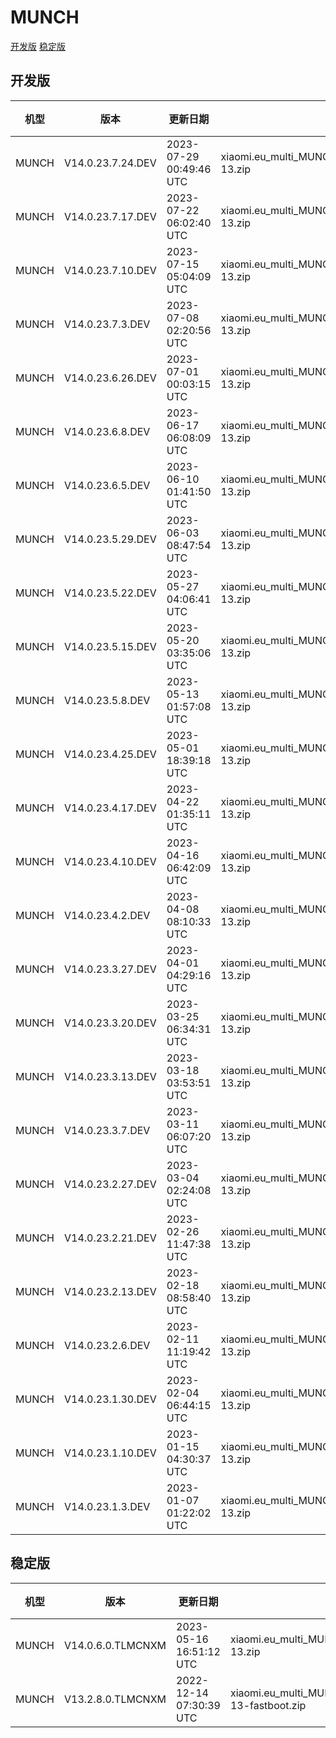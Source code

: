 # MUNCH
[开发版](#开发版)  [稳定版](#稳定版)
## 开发版
| 机型 | 版本 | 更新日期 | 文件名 | 大小 | 下载链接 |
| ---- | ---- | ---- | ---- | ---- | ---- |
| MUNCH | V14.0.23.7.24.DEV | 2023-07-29 00:49:46 UTC | xiaomi.eu_multi_MUNCH_V14.0.23.7.24.DEV_v14-13.zip | 4.4 GB | [SourceForge](https://sourceforge.net/projects/xiaomi-eu-multilang-miui-roms/files/xiaomi.eu/MIUI-WEEKLY-RELEASES/V14.0.23.7.24.DEV/xiaomi.eu_multi_MUNCH_V14.0.23.7.24.DEV_v14-13.zip/download) |
| MUNCH | V14.0.23.7.17.DEV | 2023-07-22 06:02:40 UTC | xiaomi.eu_multi_MUNCH_V14.0.23.7.17.DEV_v14-13.zip | 4.4 GB | [SourceForge](https://sourceforge.net/projects/xiaomi-eu-multilang-miui-roms/files/xiaomi.eu/MIUI-WEEKLY-RELEASES/V14.0.23.7.17.DEV/xiaomi.eu_multi_MUNCH_V14.0.23.7.17.DEV_v14-13.zip/download) |
| MUNCH | V14.0.23.7.10.DEV | 2023-07-15 05:04:09 UTC | xiaomi.eu_multi_MUNCH_V14.0.23.7.10.DEV_v14-13.zip | 4.4 GB | [SourceForge](https://sourceforge.net/projects/xiaomi-eu-multilang-miui-roms/files/xiaomi.eu/MIUI-WEEKLY-RELEASES/V14.0.23.7.10.DEV/xiaomi.eu_multi_MUNCH_V14.0.23.7.10.DEV_v14-13.zip/download) |
| MUNCH | V14.0.23.7.3.DEV | 2023-07-08 02:20:56 UTC | xiaomi.eu_multi_MUNCH_V14.0.23.7.3.DEV_v14-13.zip | 4.4 GB | [SourceForge](https://sourceforge.net/projects/xiaomi-eu-multilang-miui-roms/files/xiaomi.eu/MIUI-WEEKLY-RELEASES/V14.0.23.7.3.DEV/xiaomi.eu_multi_MUNCH_V14.0.23.7.3.DEV_v14-13.zip/download) |
| MUNCH | V14.0.23.6.26.DEV | 2023-07-01 00:03:15 UTC | xiaomi.eu_multi_MUNCH_V14.0.23.6.26.DEV_v14-13.zip | 4.4 GB | [SourceForge](https://sourceforge.net/projects/xiaomi-eu-multilang-miui-roms/files/xiaomi.eu/MIUI-WEEKLY-RELEASES/V14.0.23.6.26.DEV/xiaomi.eu_multi_MUNCH_V14.0.23.6.26.DEV_v14-13.zip/download) |
| MUNCH | V14.0.23.6.8.DEV | 2023-06-17 06:08:09 UTC | xiaomi.eu_multi_MUNCH_V14.0.23.6.8.DEV_v14-13.zip | 4.4 GB | [SourceForge](https://sourceforge.net/projects/xiaomi-eu-multilang-miui-roms/files/xiaomi.eu/MIUI-WEEKLY-RELEASES/V14.0.23.6.8.DEV/xiaomi.eu_multi_MUNCH_V14.0.23.6.8.DEV_v14-13.zip/download) |
| MUNCH | V14.0.23.6.5.DEV | 2023-06-10 01:41:50 UTC | xiaomi.eu_multi_MUNCH_V14.0.23.6.5.DEV_v14-13.zip | 4.4 GB | [SourceForge](https://sourceforge.net/projects/xiaomi-eu-multilang-miui-roms/files/xiaomi.eu/MIUI-WEEKLY-RELEASES/V14.0.23.6.5.DEV/xiaomi.eu_multi_MUNCH_V14.0.23.6.5.DEV_v14-13.zip/download) |
| MUNCH | V14.0.23.5.29.DEV | 2023-06-03 08:47:54 UTC | xiaomi.eu_multi_MUNCH_V14.0.23.5.29.DEV_v14-13.zip | 4.4 GB | [SourceForge](https://sourceforge.net/projects/xiaomi-eu-multilang-miui-roms/files/xiaomi.eu/MIUI-WEEKLY-RELEASES/V14.0.23.5.29.DEV/xiaomi.eu_multi_MUNCH_V14.0.23.5.29.DEV_v14-13.zip/download) |
| MUNCH | V14.0.23.5.22.DEV | 2023-05-27 04:06:41 UTC | xiaomi.eu_multi_MUNCH_V14.0.23.5.22.DEV_v14-13.zip | 4.4 GB | [SourceForge](https://sourceforge.net/projects/xiaomi-eu-multilang-miui-roms/files/xiaomi.eu/MIUI-WEEKLY-RELEASES/V14.0.23.5.22.DEV/xiaomi.eu_multi_MUNCH_V14.0.23.5.22.DEV_v14-13.zip/download) |
| MUNCH | V14.0.23.5.15.DEV | 2023-05-20 03:35:06 UTC | xiaomi.eu_multi_MUNCH_V14.0.23.5.15.DEV_v14-13.zip | 4.4 GB | [SourceForge](https://sourceforge.net/projects/xiaomi-eu-multilang-miui-roms/files/xiaomi.eu/MIUI-WEEKLY-RELEASES/V14.0.23.5.15.DEV/xiaomi.eu_multi_MUNCH_V14.0.23.5.15.DEV_v14-13.zip/download) |
| MUNCH | V14.0.23.5.8.DEV | 2023-05-13 01:57:08 UTC | xiaomi.eu_multi_MUNCH_V14.0.23.5.8.DEV_v14-13.zip | 4.4 GB | [SourceForge](https://sourceforge.net/projects/xiaomi-eu-multilang-miui-roms/files/xiaomi.eu/MIUI-WEEKLY-RELEASES/V14.0.23.5.8.DEV/xiaomi.eu_multi_MUNCH_V14.0.23.5.8.DEV_v14-13.zip/download) |
| MUNCH | V14.0.23.4.25.DEV | 2023-05-01 18:39:18 UTC | xiaomi.eu_multi_MUNCH_V14.0.23.4.25.DEV_v14-13.zip | 4.4 GB | [SourceForge](https://sourceforge.net/projects/xiaomi-eu-multilang-miui-roms/files/xiaomi.eu/MIUI-WEEKLY-RELEASES/V14.0.23.4.25.DEV/xiaomi.eu_multi_MUNCH_V14.0.23.4.25.DEV_v14-13.zip/download) |
| MUNCH | V14.0.23.4.17.DEV | 2023-04-22 01:35:11 UTC | xiaomi.eu_multi_MUNCH_V14.0.23.4.17.DEV_v14-13.zip | 4.4 GB | [SourceForge](https://sourceforge.net/projects/xiaomi-eu-multilang-miui-roms/files/xiaomi.eu/MIUI-WEEKLY-RELEASES/V14.0.23.4.17.DEV/xiaomi.eu_multi_MUNCH_V14.0.23.4.17.DEV_v14-13.zip/download) |
| MUNCH | V14.0.23.4.10.DEV | 2023-04-16 06:42:09 UTC | xiaomi.eu_multi_MUNCH_V14.0.23.4.10.DEV_v14-13.zip | 4.4 GB | [SourceForge](https://sourceforge.net/projects/xiaomi-eu-multilang-miui-roms/files/xiaomi.eu/MIUI-WEEKLY-RELEASES/V14.0.23.4.10.DEV/xiaomi.eu_multi_MUNCH_V14.0.23.4.10.DEV_v14-13.zip/download) |
| MUNCH | V14.0.23.4.2.DEV | 2023-04-08 08:10:33 UTC | xiaomi.eu_multi_MUNCH_V14.0.23.4.2.DEV_v14-13.zip | 4.4 GB | [SourceForge](https://sourceforge.net/projects/xiaomi-eu-multilang-miui-roms/files/xiaomi.eu/MIUI-WEEKLY-RELEASES/V14.0.23.4.2.DEV/xiaomi.eu_multi_MUNCH_V14.0.23.4.2.DEV_v14-13.zip/download) |
| MUNCH | V14.0.23.3.27.DEV | 2023-04-01 04:29:16 UTC | xiaomi.eu_multi_MUNCH_V14.0.23.3.27.DEV_v14-13.zip | 4.4 GB | [SourceForge](https://sourceforge.net/projects/xiaomi-eu-multilang-miui-roms/files/xiaomi.eu/MIUI-WEEKLY-RELEASES/V14.0.23.3.27.DEV/xiaomi.eu_multi_MUNCH_V14.0.23.3.27.DEV_v14-13.zip/download) |
| MUNCH | V14.0.23.3.20.DEV | 2023-03-25 06:34:31 UTC | xiaomi.eu_multi_MUNCH_V14.0.23.3.20.DEV_v14-13.zip | 4.5 GB | [SourceForge](https://sourceforge.net/projects/xiaomi-eu-multilang-miui-roms/files/xiaomi.eu/MIUI-WEEKLY-RELEASES/V14.0.23.3.20.DEV/xiaomi.eu_multi_MUNCH_V14.0.23.3.20.DEV_v14-13.zip/download) |
| MUNCH | V14.0.23.3.13.DEV | 2023-03-18 03:53:51 UTC | xiaomi.eu_multi_MUNCH_V14.0.23.3.13.DEV_v14-13.zip | 4.5 GB | [SourceForge](https://sourceforge.net/projects/xiaomi-eu-multilang-miui-roms/files/xiaomi.eu/MIUI-WEEKLY-RELEASES/V14.0.23.3.13.DEV/xiaomi.eu_multi_MUNCH_V14.0.23.3.13.DEV_v14-13.zip/download) |
| MUNCH | V14.0.23.3.7.DEV | 2023-03-11 06:07:20 UTC | xiaomi.eu_multi_MUNCH_V14.0.23.3.7.DEV_v14-13.zip | 4.5 GB | [SourceForge](https://sourceforge.net/projects/xiaomi-eu-multilang-miui-roms/files/xiaomi.eu/MIUI-WEEKLY-RELEASES/V14.0.23.3.7.DEV/xiaomi.eu_multi_MUNCH_V14.0.23.3.7.DEV_v14-13.zip/download) |
| MUNCH | V14.0.23.2.27.DEV | 2023-03-04 02:24:08 UTC | xiaomi.eu_multi_MUNCH_V14.0.23.2.27.DEV_v14-13.zip | 4.5 GB | [SourceForge](https://sourceforge.net/projects/xiaomi-eu-multilang-miui-roms/files/xiaomi.eu/MIUI-WEEKLY-RELEASES/V14.0.23.2.27.DEV/xiaomi.eu_multi_MUNCH_V14.0.23.2.27.DEV_v14-13.zip/download) |
| MUNCH | V14.0.23.2.21.DEV | 2023-02-26 11:47:38 UTC | xiaomi.eu_multi_MUNCH_V14.0.23.2.21.DEV_v14-13.zip | 4.5 GB | [SourceForge](https://sourceforge.net/projects/xiaomi-eu-multilang-miui-roms/files/xiaomi.eu/MIUI-WEEKLY-RELEASES/V14.0.23.2.21.DEV/xiaomi.eu_multi_MUNCH_V14.0.23.2.21.DEV_v14-13.zip/download) |
| MUNCH | V14.0.23.2.13.DEV | 2023-02-18 08:58:40 UTC | xiaomi.eu_multi_MUNCH_V14.0.23.2.13.DEV_v14-13.zip | 4.5 GB | [SourceForge](https://sourceforge.net/projects/xiaomi-eu-multilang-miui-roms/files/xiaomi.eu/MIUI-WEEKLY-RELEASES/V14.0.23.2.13.DEV/xiaomi.eu_multi_MUNCH_V14.0.23.2.13.DEV_v14-13.zip/download) |
| MUNCH | V14.0.23.2.6.DEV | 2023-02-11 11:19:42 UTC | xiaomi.eu_multi_MUNCH_V14.0.23.2.6.DEV_v14-13.zip | 4.5 GB | [SourceForge](https://sourceforge.net/projects/xiaomi-eu-multilang-miui-roms/files/xiaomi.eu/MIUI-WEEKLY-RELEASES/V14.0.23.2.6.DEV/xiaomi.eu_multi_MUNCH_V14.0.23.2.6.DEV_v14-13.zip/download) |
| MUNCH | V14.0.23.1.30.DEV | 2023-02-04 06:44:15 UTC | xiaomi.eu_multi_MUNCH_V14.0.23.1.30.DEV_v14-13.zip | 4.5 GB | [SourceForge](https://sourceforge.net/projects/xiaomi-eu-multilang-miui-roms/files/xiaomi.eu/MIUI-WEEKLY-RELEASES/V14.0.23.1.30.DEV/xiaomi.eu_multi_MUNCH_V14.0.23.1.30.DEV_v14-13.zip/download) |
| MUNCH | V14.0.23.1.10.DEV | 2023-01-15 04:30:37 UTC | xiaomi.eu_multi_MUNCH_V14.0.23.1.10.DEV_v14-13.zip | 4.2 GB | [SourceForge](https://sourceforge.net/projects/xiaomi-eu-multilang-miui-roms/files/xiaomi.eu/MIUI-WEEKLY-RELEASES/V14.0.23.1.10.DEV/xiaomi.eu_multi_MUNCH_V14.0.23.1.10.DEV_v14-13.zip/download) |
| MUNCH | V14.0.23.1.3.DEV | 2023-01-07 01:22:02 UTC | xiaomi.eu_multi_MUNCH_V14.0.23.1.3.DEV_v14-13.zip | 4.0 GB | [SourceForge](https://sourceforge.net/projects/xiaomi-eu-multilang-miui-roms/files/xiaomi.eu/MIUI-WEEKLY-RELEASES/V14.0.23.1.3.DEV/xiaomi.eu_multi_MUNCH_V14.0.23.1.3.DEV_v14-13.zip/download) |
## 稳定版
| 机型 | 版本 | 更新日期 | 文件名 | 大小 | 下载链接 |
| ---- | ---- | ---- | ---- | ---- | ---- |
| MUNCH | V14.0.6.0.TLMCNXM | 2023-05-16 16:51:12 UTC | xiaomi.eu_multi_MUNCH_V14.0.6.0.TLMCNXM_v14-13.zip | 4.5 GB | [SourceForge](https://sourceforge.net/projects/xiaomi-eu-multilang-miui-roms/files/xiaomi.eu/MIUI-STABLE-RELEASES/MIUIv14/xiaomi.eu_multi_MUNCH_V14.0.6.0.TLMCNXM_v14-13.zip/download) |
| MUNCH | V13.2.8.0.TLMCNXM | 2022-12-14 07:30:39 UTC | xiaomi.eu_multi_MUNCH_V13.2.8.0.TLMCNXM_v13-13-fastboot.zip | 4.3 GB | [SourceForge](https://sourceforge.net/projects/xiaomi-eu-multilang-miui-roms/files/xiaomi.eu/MIUI-STABLE-RELEASES/MIUIv13/xiaomi.eu_multi_MUNCH_V13.2.8.0.TLMCNXM_v13-13-fastboot.zip/download) |
